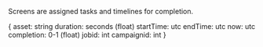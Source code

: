 Screens are assigned tasks and timelines for completion.

{ 
  asset: string
  duration: seconds (float)
  startTime: utc
  endTime: utc
  now: utc
  completion: 0-1 (float)
  jobid: int
  campaignid: int
}



